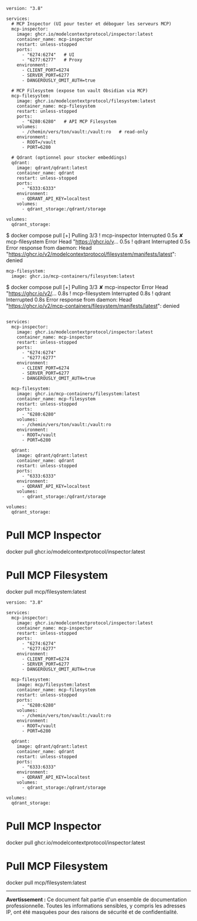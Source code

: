 ```
version: "3.8"

services:
  # MCP Inspector (UI pour tester et déboguer les serveurs MCP)
  mcp-inspector:
    image: ghcr.io/modelcontextprotocol/inspector:latest
    container_name: mcp-inspector
    restart: unless-stopped
    ports:
      - "6274:6274"   # UI
      - "6277:6277"   # Proxy
    environment:
      - CLIENT_PORT=6274
      - SERVER_PORT=6277
      - DANGEROUSLY_OMIT_AUTH=true

  # MCP Filesystem (expose ton vault Obsidian via MCP)
  mcp-filesystem:
    image: ghcr.io/modelcontextprotocol/filesystem:latest
    container_name: mcp-filesystem
    restart: unless-stopped
    ports:
      - "6280:6280"   # API MCP Filesystem
    volumes:
      - /chemin/vers/ton/vault:/vault:ro   # read-only
    environment:
      - ROOT=/vault
      - PORT=6280

  # Qdrant (optionnel pour stocker embeddings)
  qdrant:
    image: qdrant/qdrant:latest
    container_name: qdrant
    restart: unless-stopped
    ports:
      - "6333:6333"
    environment:
      - QDRANT_API_KEY=localtest
    volumes:
      - qdrant_storage:/qdrant/storage

volumes:
  qdrant_storage:
```

$ docker compose pull
[+] Pulling 3/3
 ! mcp-inspector        Interrupted                                      0.5s 
 ✘ mcp-filesystem Error Head "https://ghcr.io/v...                       0.5s 
 ! qdrant               Interrupted                                      0.5s 
Error response from daemon: Head "https://ghcr.io/v2/modelcontextprotocol/filesystem/manifests/latest": denied


```
mcp-filesystem:
  image: ghcr.io/mcp-containers/filesystem:latest
```

$ docker compose pull
[+] Pulling 3/3
 ✘ mcp-inspector Error Head "https://ghcr.io/v2/...                      0.8s 
 ! mcp-filesystem      Interrupted                                       0.8s 
 ! qdrant              Interrupted                                       0.8s 
Error response from daemon: Head "https://ghcr.io/v2/mcp-containers/filesystem/manifests/latest": denied

```

services:
  mcp-inspector:
    image: ghcr.io/modelcontextprotocol/inspector:latest
    container_name: mcp-inspector
    restart: unless-stopped
    ports:
      - "6274:6274"
      - "6277:6277"
    environment:
      - CLIENT_PORT=6274
      - SERVER_PORT=6277
      - DANGEROUSLY_OMIT_AUTH=true

  mcp-filesystem:
    image: ghcr.io/mcp-containers/filesystem:latest
    container_name: mcp-filesystem
    restart: unless-stopped
    ports:
      - "6280:6280"
    volumes:
      - /chemin/vers/ton/vault:/vault:ro
    environment:
      - ROOT=/vault
      - PORT=6280

  qdrant:
    image: qdrant/qdrant:latest
    container_name: qdrant
    restart: unless-stopped
    ports:
      - "6333:6333"
    environment:
      - QDRANT_API_KEY=localtest
    volumes:
      - qdrant_storage:/qdrant/storage

volumes:
  qdrant_storage:
```

# Pull MCP Inspector

docker pull ghcr.io/modelcontextprotocol/inspector:latest

  

# Pull MCP Filesystem

docker pull mcp/filesystem:latest




```
version: "3.8"

services:
  mcp-inspector:
    image: ghcr.io/modelcontextprotocol/inspector:latest
    container_name: mcp-inspector
    restart: unless-stopped
    ports:
      - "6274:6274"
      - "6277:6277"
    environment:
      - CLIENT_PORT=6274
      - SERVER_PORT=6277
      - DANGEROUSLY_OMIT_AUTH=true

  mcp-filesystem:
    image: mcp/filesystem:latest
    container_name: mcp-filesystem
    restart: unless-stopped
    ports:
      - "6280:6280"
    volumes:
      - /chemin/vers/ton/vault:/vault:ro
    environment:
      - ROOT=/vault
      - PORT=6280

  qdrant:
    image: qdrant/qdrant:latest
    container_name: qdrant
    restart: unless-stopped
    ports:
      - "6333:6333"
    environment:
      - QDRANT_API_KEY=localtest
    volumes:
      - qdrant_storage:/qdrant/storage

volumes:
  qdrant_storage:
```

# Pull MCP Inspector

docker pull ghcr.io/modelcontextprotocol/inspector:latest

  

# Pull MCP Filesystem

docker pull mcp/filesystem:latest

---
**Avertissement :** Ce document fait partie d'un ensemble de documentation professionnelle. Toutes les informations sensibles, y compris les adresses IP, ont été masquées pour des raisons de sécurité et de confidentialité.